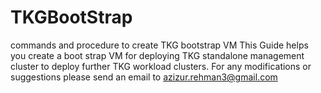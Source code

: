 # TKGBootStrap
commands and procedure to create TKG bootstrap VM
This Guide helps you create a boot strap VM for deploying TKG standalone management cluster to deploy further TKG workload clusters.
For any modifications or suggestions please send an email to azizur.rehman3@gmail.com
